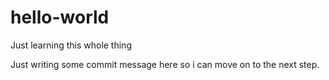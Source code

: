 # hello-world
Just learning this whole thing

Just writing some commit message here so i can move on to the next step.

